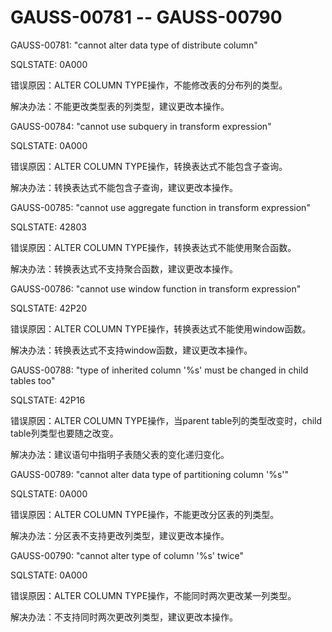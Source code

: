 # GAUSS-00781 -- GAUSS-00790

GAUSS-00781: "cannot alter data type of distribute column"

SQLSTATE: 0A000

错误原因：ALTER COLUMN TYPE操作，不能修改表的分布列的类型。

解决办法：不能更改类型表的列类型，建议更改本操作。

GAUSS-00784: "cannot use subquery in transform expression"

SQLSTATE: 0A000

错误原因：ALTER COLUMN TYPE操作，转换表达式不能包含子查询。

解决办法：转换表达式不能包含子查询，建议更改本操作。

GAUSS-00785: "cannot use aggregate function in transform expression"

SQLSTATE: 42803

错误原因：ALTER COLUMN TYPE操作，转换表达式不能使用聚合函数。

解决办法：转换表达式不支持聚合函数，建议更改本操作。

GAUSS-00786: "cannot use window function in transform expression"

SQLSTATE: 42P20

错误原因：ALTER COLUMN TYPE操作，转换表达式不能使用window函数。

解决办法：转换表达式不支持window函数，建议更改本操作。

GAUSS-00788: "type of inherited column '%s' must be changed in child tables too"

SQLSTATE: 42P16

错误原因：ALTER COLUMN TYPE操作，当parent table列的类型改变时，child table列类型也要随之改变。

解决办法：建议语句中指明子表随父表的变化递归变化。

GAUSS-00789: "cannot alter data type of partitioning column '%s'"

SQLSTATE: 0A000

错误原因：ALTER COLUMN TYPE操作，不能更改分区表的列类型。

解决办法：分区表不支持更改列类型，建议更改本操作。

GAUSS-00790: "cannot alter type of column '%s' twice"

SQLSTATE: 0A000

错误原因：ALTER COLUMN TYPE操作，不能同时两次更改某一列类型。

解决办法：不支持同时两次更改列类型，建议更改本操作。

